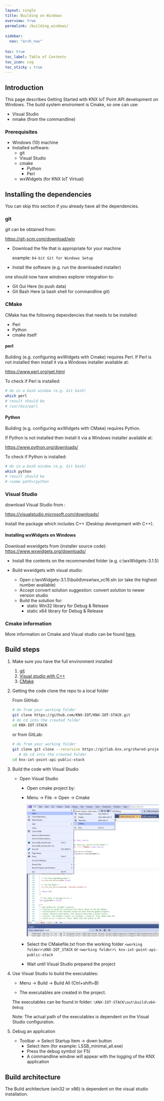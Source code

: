 ```yaml
---
layout: single
title: Building on Windows
overview: true
permalink: /building_windows/

sidebar:
  nav: "arch_nav"

toc: true
toc_label: Table of Contents
toc_icon: cog
toc_sticky : true
---
```


## Introduction

This page describes Getting Started with KNX IoT Point API development on Windows.
The build system enviroment is Cmake, so one can use:

- Visual Studio
- nmake (from the commandline)

### Prerequisites 

- Windows (10) machine
- Installed software:
  - git
  - Visual Studio
  - cmake
    - Python 
    - Perl 
  - wxWidgets (for KNX IoT Virtual)
  
## Installing the dependencies

You can skip this section if you already have all the dependencies.

### git

git can be obtained from:

https://git-scm.com/download/win

- Download the file that is appropriate for your machine

  example: `64-bit Git for Windows Setup`
- Install the software (e.g. run the downloaded installer)

one should now have windows explorer integration to:

- Git Gui Here (to push data)
- Git Bash Here (a bash shell for commandline git)

### CMake

CMake has the following dependencies that needs to be installed:
- Perl 
- Python 
- cmake itself

#### perl

Building (e.g. configuring wxWidgets with Cmake) requires Perl.
If Perl is not installed then install it via a Windows installer available at:

https://www.perl.org/get.html

To check if Perl is installed:

```bash
# do in a bash window (e.g. Git bash)
which perl
# result should be
# /usr/bin/perl
```

#### Python 

Building (e.g. configuring wxWidgets with CMake) requires Python. 

If Python is not installed then install it via a Windows installer available at:

https://www.python.org/downloads/

To check if Python is installed:

```bash
# do in a bash window (e.g. Git bash)
which python
# result should be
# <some path>/python
```

### Visual Studio

download Visual Studio from :

https://visualstudio.microsoft.com/downloads/

Install the package which includes C++ (Desktop development with C++).

#### Installing wxWidgets on Windows

Download wxwidgets from (installer source code):
https://www.wxwidgets.org/downloads/

- Install the contents on the recommended folder (e.g. c:\wxWidgets-3.1.5)
- Build wxwidgets with visual studio:
  
  - Open c:\wxWidgets-3.1.5\build\msw\wx_vc16.sln (or take the highest number available)
  - Accept convert solution suggestion: convert solution to newer version studio
  - Build the solution for:
    - static Win32 library for Debug & Release
    - static x64 library for Debug & Release

### Cmake information

More information on Cmake and Visual studio can be found [here](https://docs.microsoft.com/en-us/cpp/build/cmake-projects-in-visual-studio?view=msvc-170).

## Build steps

1. Make sure you have the full environment installed
   1. [git](#git)
   2. [Visual studio with C++](#VisualStudio)
   3. [CMake](#CMake)

2. Getting the code
   clone the repo to a local folder

   From GitHub:

   ```bash
   # do from your working folder
   git clone https://github.com/KNX-IOT/KNX-IOT-STACK.git
   # do cd into the created folder
   cd KNX-IOT-STACK
   ```

   or from GitLab:

   ```bash
   # do from your working folder
   git clone git clone --recursive https://gitlab.knx.org/shared-projects/knx-iot-point-api-public-stack.git
      # do cd into the created folder
   cd knx-iot-point-api-public-stack
   ```

3. Build the code with Visual Studio

   - Open Visual Studio
     - Open cmake project by:

     - Menu -&gt; File -&gt; Open -&gt; Cmake

       ![VisualStudio](/assets/images/visualstudio-cmake.png)

     - Select the CMakefile.txt from the working folder `<working folder>\KNX-IOT_STACK` or  `<working folder>\ knx-iot-point-api-public-stack`
     - Wait until Visual Studio prepared the project

4. Use Visual Studio to build the executables:

   - Menu -&gt; Build -&gt; Build All (Ctrl+shift+B)

   - The executables are created in the project.

    The executables can be found in folder:
    `\KNX-IOT-STACK\out\build\x64-Debug`

    Note: The actual path of the executables is dependent on the Visual Studio configuration.

5. Debug an application

   - Toolbar -&gt; Select Startup Item -&gt; down button
     - Select item (for example: LSSB_minimal_all.exe)
     - Press the debug symbol (or F5)
     - A commandline window will appear with the logging of the KNX application

## Build architecture

The Build architecture (win32 or x86) is dependent on the visual studio installation.
